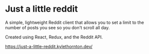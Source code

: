# Just a little reddit

A simple, lightweight Reddit client that allows you to set a limit to the number of posts you see so you don't scroll all day.

Created using React, Redux, and the Reddit API.

https://just-a-little-reddit.kylethornton.dev/
